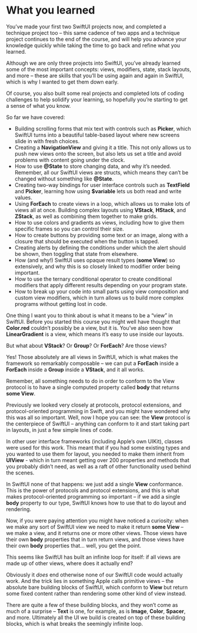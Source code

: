 # What you learned

You’ve made your first two SwiftUI projects now, and completed a technique project too – this same cadence of two apps and a technique project continues to the end of the course, and will help you advance your knowledge quickly while taking the time to go back and refine what you learned.

Although we are only three projects into SwiftUI, you’ve already learned some of the most important concepts: views, modifiers, state, stack layouts, and more – these are skills that you’ll be using again and again in SwiftUI, which is why I wanted to get them down early.

Of course, you also built some real projects and completed lots of coding challenges to help solidify your learning, so hopefully you’re starting to get a sense of what you know.

So far we have covered:

 - Building scrolling forms that mix text with controls such as **Picker**, which SwiftUI turns into a beautiful table-based layout where new screens slide in with fresh choices.
 - Creating a **NavigationView** and giving it a title. This not only allows us to push new views onto the screen, but also lets us set a title and avoid problems with content going under the clock.
 - How to use **@State** to store changing data, and why it’s needed. Remember, all our SwiftUI views are structs, which means they can’t be changed without something like **@State**.
 - Creating two-way bindings for user interface controls such as **TextField** and **Picker**, learning how using **$variable** lets us both read and write values.
- Using **ForEach** to create views in a loop, which allows us to make lots of views all at once.
Building complex layouts using **VStack**, **HStack**, and **ZStack**, as well as combining them together to make grids.
 - How to use colors and gradients as views, including how to give them specific frames so you can control their size.
 - How to create buttons by providing some text or an image, along with a closure that should be executed when the button is tapped.
 - Creating alerts by defining the conditions under which the alert should be shown, then toggling that state from elsewhere.
 - How (and why!) SwiftUI uses opaque result types (**some View**) so extensively, and why this is so closely linked to modifier order being important.
 - How to use the ternary conditional operator to create conditional modifiers that apply different results depending on your program state.
 - How to break up your code into small parts using view composition and custom view modifiers, which in turn allows us to build more complex programs without getting lost in code.

One thing I want you to think about is what it means to be a “view” in SwiftUI. Before you started this course you might well have thought that **Color.red** couldn’t possibly be a view, but it is. You’ve also seen how **LinearGradient** is a view, which means it’s easy to use inside our layouts.

But what about **VStack**? Or **Group**? Or **ForEach**? Are those views?

Yes! Those absolutely are all views in SwiftUI, which is what makes the framework so remarkably composable – we can put a **ForEach** inside a **ForEach** inside a **Group** inside a **VStack**, and it all works.

Remember, all something needs to do in order to conform to the View protocol is to have a single computed property called **body** that returns **some View**.

Previously we looked very closely at protocols, protocol extensions, and protocol-oriented programming in Swift, and you might have wondered why this was all so important. Well, now I hope you can see: the **View** protocol is the centerpiece of SwiftUI – anything can conform to it and start taking part in layouts, in just a few simple lines of code.

In other user interface frameworks (including Apple’s own UIKit), classes were used for this work. This meant that if you had some existing types and you wanted to use them for layout, you needed to make them inherit from **UIView** - which in turn meant getting over 200 properties and methods that you probably didn’t need, as well as a raft of other functionality used behind the scenes.

In SwiftUI none of that happens: we just add a single **View** conformance. This is the power of protocols and protocol extensions, and this is what makes protocol-oriented programming so important – if we add a single **body** property to our type, SwiftUI knows how to use that to do layout and rendering.

Now, if you were paying attention you might have noticed a curiosity: when we make any sort of SwiftUI view we need to make it return **some View** – we make a view, and it returns one or more other views. Those views have their own **body** properties that in turn return views, and those views have their own **body** properties that… well, you get the point.

This seems like SwiftUI has built an infinite loop for itself: if all views are made up of other views, where does it actually end?

Obviously it *does* end otherwise none of our SwiftUI code would actually work. And the trick lies in something Apple calls primitive views – the absolute bare building blocks of SwiftUI, which conform to **View** but return some fixed content rather than rendering some other kind of view instead.

There are quite a few of these building blocks, and they won’t come as much of a surprise – **Text** is one, for example, as is **Image**, **Color**, **Spacer**, and more. Ultimately all the UI we build is created on top of these building blocks, which is what breaks the seemingly infinite loop.

